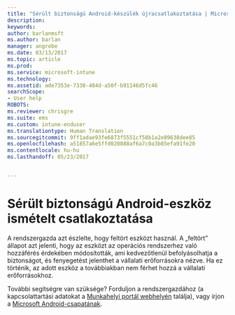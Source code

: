 ```yaml
---
title: "Sérült biztonságú Android-készülék újracsatlakoztatása | Microsoft Docs"
description: 
keywords: 
author: barlanmsft
ms.author: barlan
manager: angrobe
ms.date: 03/13/2017
ms.topic: article
ms.prod: 
ms.service: microsoft-intune
ms.technology: 
ms.assetid: ade7353e-7338-484d-a50f-b91146d5fc46
searchScope:
- User help
ROBOTS: 
ms.reviewer: chrisgre
ms.suite: ems
ms.custom: intune-enduser
ms.translationtype: Human Translation
ms.sourcegitcommit: 9ff1adae93fe6873f5551cf58b1a2e89638dee85
ms.openlocfilehash: a51857a6e5ffd020888af6a7c0a3b85efa91fe20
ms.contentlocale: hu-hu
ms.lasthandoff: 05/23/2017


---
```


# <a name="how-to-reconnect-a-compromised-android-device"></a>Sérült biztonságú Android-eszköz ismételt csatlakoztatása

A rendszergazda azt észlelte, hogy feltört eszközt használ. A „feltört” állapot azt jelenti, hogy az eszközt az operációs rendszerhez való hozzáférés érdekében módosították, ami kedvezőtlenül befolyásolhatja a biztonságot, és fenyegetést jelenthet a vállalati erőforrásokra nézve. Ha ez történik, az adott eszköz a továbbiakban nem férhet hozzá a vállalati erőforrásokhoz.

További segítségre van szüksége? Forduljon a rendszergazdához (a kapcsolattartási adatokat a [Munkahelyi portál webhelyén](http://portal.manage.microsoft.com) találja), vagy írjon a <a href="mailto:wintunedroidfbk@microsoft.com?subject=I'm having trouble with a rooted device&body=Describe the issue you're experiencing here.">Microsoft Android-csapatának</a>.

